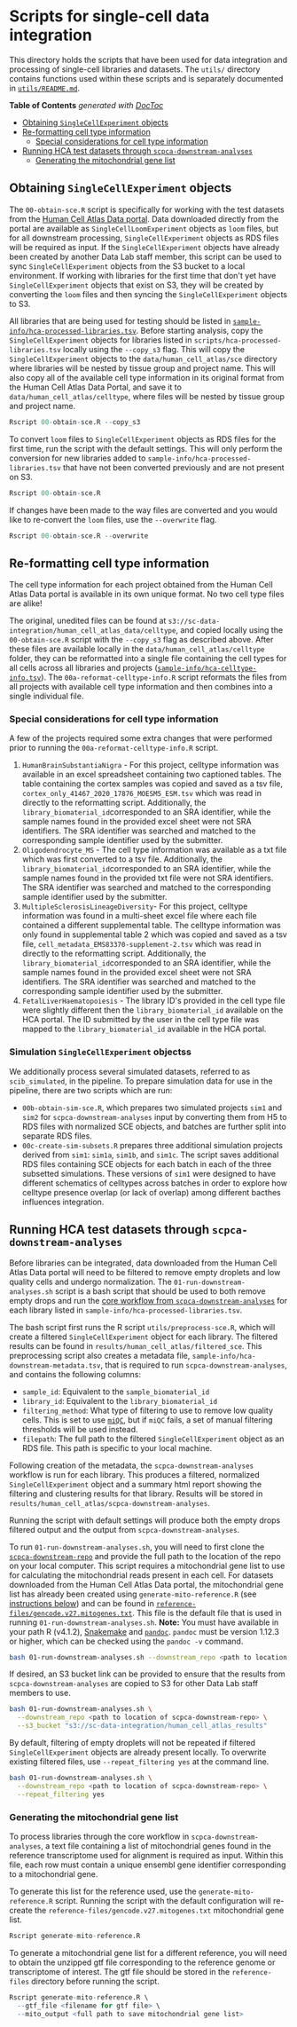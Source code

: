 # Scripts for single-cell data integration

This directory holds the scripts that have been used for data integration and processing of single-cell libraries and datasets.
The `utils/` directory contains functions used within these scripts and is separately documented in [`utils/README.md`](./utils/README.md).

<!-- START doctoc generated TOC please keep comment here to allow auto update -->
<!-- DON'T EDIT THIS SECTION, INSTEAD RE-RUN doctoc TO UPDATE -->
**Table of Contents**  *generated with [DocToc](https://github.com/thlorenz/doctoc)*

- [Obtaining `SingleCellExperiment` objects](#obtaining-singlecellexperiment-objects)
- [Re-formatting cell type information](#re-formatting-cell-type-information)
  - [Special considerations for cell type information](#special-considerations-for-cell-type-information)
- [Running HCA test datasets through `scpca-downstream-analyses`](#running-hca-test-datasets-through-scpca-downstream-analyses)
  - [Generating the mitochondrial gene list](#generating-the-mitochondrial-gene-list)

<!-- END doctoc generated TOC please keep comment here to allow auto update -->


## Obtaining `SingleCellExperiment` objects

The `00-obtain-sce.R` script is specifically for working with the test datasets from the [Human Cell Atlas Data portal](https://data.humancellatlas.org/).
Data downloaded directly from the portal are available as `SingleCellLoomExperiment` objects as `loom` files, but for all downstream processing, `SingleCellExperiment` objects as RDS files will be required as input.
If the `SingleCellExperiment` objects have already been created by another Data Lab staff member, this script can be used to sync `SingleCellExperiment` objects from the S3 bucket to a local environment.
If working with libraries for the first time that don't yet have `SingleCellExperiment` objects that exist on S3, they will be created by converting the `loom` files and then syncing the `SingleCellExperiment` objects to S3.

All libraries that are being used for testing should be listed in [`sample-info/hca-processed-libraries.tsv`](../sample-info/hca-processed-libraries.tsv).
Before starting analysis, copy the `SingleCellExperiment` objects for libraries listed in `scripts/hca-processed-libraries.tsv` locally using the `--copy_s3` flag.
This will copy the `SingleCellExperiment` objects to the `data/human_cell_atlas/sce` directory where libraries will be nested by tissue group and project name.
This will also copy all of the available cell type information in its original format from the Human Cell Atlas Data Portal, and save it to `data/human_cell_atlas/celltype`, where files will be nested by tissue group and project name.

```R
Rscript 00-obtain-sce.R --copy_s3
```

To convert `loom` files to `SingleCellExperiment` objects as RDS files for the first time, run the script with the default settings.
This will only perform the conversion for new libraries added to `sample-info/hca-processed-libraries.tsv` that have not been converted previously and are not present on S3.

```R
Rscript 00-obtain-sce.R
```

If changes have been made to the way files are converted and you would like to re-convert the `loom` files, use the `--overwrite` flag.

```R
Rscript 00-obtain-sce.R --overwrite
```

## Re-formatting cell type information

The cell type information for each project obtained from the Human Cell Atlas Data portal is available in its own unique format.
No two cell type files are alike!

The original, unedited files can be found at `s3://sc-data-integration/human_cell_atlas_data/celltype`, and copied locally using the `00-obtain-sce.R` script with the `--copy_s3` flag as described above.
After these files are available locally in the `data/human_cell_atlas/celltype` folder, they can be reformatted into a single file containing the cell types for all cells across all libraries and projects ([`sample-info/hca-celltype-info.tsv`](../sample-info/hca-celltype-info.tsv)).
The `00a-reformat-celltype-info.R` script reformats the files from all projects with available cell type information and then combines into a single individual file.

### Special considerations for cell type information

A few of the projects required some extra changes that were performed prior to running the `00a-reformat-celltype-info.R` script.

1. `HumanBrainSubstantiaNigra` - For this project, celltype information was available in an excel spreadsheet containing two captioned tables.
The table containing the cortex samples was copied and saved as a tsv file, `cortex_only_41467_2020_17876_MOESM5_ESM.tsv` which was read in directly to the reformatting script.
Additionally, the `library_biomaterial_id`corresponded to an SRA identifier, while the sample names found in the provided excel sheet were not SRA identifiers.
The SRA identifier was searched and matched to the corresponding sample identifier used by the submitter.
2. `Oligodendrocyte_MS` - The cell type information was available as a txt file which was first converted to a tsv file.
Additionally, the `library_biomaterial_id`corresponded to an SRA identifier, while the sample names found in the provided txt file were not SRA identifiers.
The SRA identifier was searched and matched to the corresponding sample identifier used by the submitter.
3. `MultipleSclerosisLineageDiversity`- For this project, celltype information was found in a multi-sheet excel file where each file contained a different supplemental table.
The celltype information was only found in supplemental table 2 which was copied and saved as a tsv file, `cell_metadata_EMS83370-supplement-2.tsv` which was read in directly to the reformatting script.
Additionally, the `library_biomaterial_id`corresponded to an SRA identifier, while the sample names found in the provided excel sheet were not SRA identifiers.
The SRA identifier was searched and matched to the corresponding sample identifier used by the submitter.
4. `FetalLiverHaematopoiesis` - The library ID's provided in the cell type file were slightly different then the `library_biomaterial_id` available on the HCA portal.
The ID submitted by the user in the cell type file was mapped to the `library_biomaterial_id` available in the HCA portal.


### Simulation `SingleCellExperiment` objectss

We additionally process several simulated datasets, referred to as `scib_simulated`, in the pipeline. 
To prepare simulation data for use in the pipeline, there are two scripts which are run:

- `00b-obtain-sim-sce.R`, which prepares two simulated projects `sim1` and `sim2` for `scpca-downstream-analyses` input by converting them from H5 to RDS files with normalized SCE objects, and batches are further split into separate RDS files.
- `00c-create-sim-subsets.R` prepares three additional simulation projects derived from `sim1`: `sim1a`, `sim1b`, and `sim1c`. 
The script saves additional RDS files containing SCE objects for each batch in each of the three subsetted simulations.
These versions of `sim1` were designed to have different schematics of celltypes across batches in order to explore how celltype presence overlap (or lack of overlap) among different bacthes influences integration.



## Running HCA test datasets through `scpca-downstream-analyses`

Before libraries can be integrated, data downloaded from the Human Cell Atlas Data portal will need to be filtered to remove empty droplets and low quality cells and undergo normalization.
The `01-run-downstream-analyses.sh` script is a bash script that should be used to both remove empty drops and run the [core workflow from `scpca-downstream-analyses`](https://github.com/AlexsLemonade/scpca-downstream-analyses#the-core-downstream-analyses-workflow) for each library listed in `sample-info/hca-processed-libraries.tsv`.

The bash script first runs the R script `utils/preprocess-sce.R`, which will create a filtered `SingleCellExperiment` object for each library.
The filtered results can be found in `results/human_cell_atlas/filtered_sce`.
This preprocessing script also creates a metadata file, `sample-info/hca-downstream-metadata.tsv`, that is required to run `scpca-downstream-analyses`, and contains the following columns:

- `sample_id`: Equivalent to the `sample_biomaterial_id`
- `library_id`: Equivalent to the `library_biomaterial_id`
- `filtering_method`: What type of filtering to use to remove low quality cells.
This is set to use [`miQC`](https://rdrr.io/github/greenelab/miQC/man/filterCells.html), but if `miQC` fails, a set of manual filtering thresholds will be used instead.
- `filepath`: The full path to the filtered `SingleCellExperiment` object as an RDS file.
This path is specific to your local machine.

Following creation of the metadata, the `scpca-downstream-analyses` workflow is run for each library.
This produces a filtered, normalized `SingleCellExperiment` object and a summary html report showing the filtering and clustering results for that library.
Results will be stored in `results/human_cell_atlas/scpca-downstream-analyses`.

Running the script with default settings will produce both the empty drops filtered output and the output from `scpca-downstream-analyses`.

To run `01-run-downstream-analyses.sh`, you will need to first clone the [`scpca-downstream-repo`](https://github.com/AlexsLemonade/scpca-downstream-analyses) and provide the full path to the location of the repo on your local computer.
This script requires a mitochondrial gene list to use for calculating the mitochondrial reads present in each cell.
For datasets downloaded from the Human Cell Atlas Data portal, the mitochondrial gene list has already been created using `generate-mito-reference.R` (see [instructions below](#generating-the-mitochondrial-gene-list)) and can be found in [`reference-files/gencode.v27.mitogenes.txt`](../reference-files/gencode.v27.mitogenes.txt).
This file is the default file that is used in running `01-run-downstream-analyses.sh`.
**Note:** You must have available in your path R (v4.1.2),  [Snakemake](https://snakemake.readthedocs.io/en/stable/getting_started/installation.html#installation-via-conda-mamba) and [`pandoc`](https://pandoc.org/installing.html#macos).
`pandoc` must be version 1.12.3 or higher, which can be checked using the `pandoc -v` command.

```sh
bash 01-run-downstream-analyses.sh --downstream_repo <path to location of scpca-downstream-repo>
```

If desired, an S3 bucket link can be provided to ensure that the results from `scpca-downstream-analyses` are copied to S3 for other Data Lab staff members to use.

```sh
bash 01-run-downstream-analyses.sh \
  --downstream_repo <path to location of scpca-downstream-repo> \
  --s3_bucket "s3://sc-data-integration/human_cell_atlas_results"
```

By default, filtering of empty droplets will not be repeated if filtered `SingleCellExperiment` objects are already present locally.
To overwrite existing filtered files, use `--repeat_filtering yes` at the command line.

```sh
bash 01-run-downstream-analyses.sh \
  --downstream_repo <path to location of scpca-downstream-repo> \
  --repeat_filtering yes
```

### Generating the mitochondrial gene list

To process libraries through the core workflow in `scpca-downstream-analyses`, a text file containing a list of mitochondrial genes found in the reference transcriptome used for alignment is required as input.
Within this file, each row must contain a unique ensembl gene identifier corresponding to a mitochondrial gene.

To generate this list for the reference used, use the `generate-mito-reference.R` script.
Running the script with the default configuration will re-create the `reference-files/gencode.v27.mitogenes.txt` mitochondrial gene list.

```R
Rscript generate-mito-reference.R
```

To generate a mitochondrial gene list for a different reference, you will need to obtain the unzipped gtf file corresponding to the reference genome or transcriptome of interest.
The gtf file should be stored in the `reference-files` directory before running the script.

```R
Rscript generate-mito-reference.R \
  --gtf_file <filename for gtf file> \
  --mito_output <full path to save mitochondrial gene list>
```
